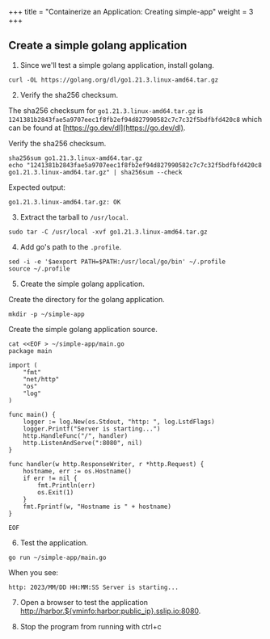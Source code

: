+++
title = "Containerize an Application: Creating simple-app"
weight = 3
+++

## Create a simple golang application

1. Since we'll test a simple golang application, install golang.

```ctr:harbor
curl -OL https://golang.org/dl/go1.21.3.linux-amd64.tar.gz
```

2. Verify the sha256 checksum.

The sha256 checksum for `go1.21.3.linux-amd64.tar.gz` is `1241381b2843fae5a9707eec1f8fb2ef94d827990582c7c7c32f5bdfbfd420c8` which can be found at [https://go.dev/dl](https://go.dev/dl).

Verify the sha256 checksum.

```ctr:harbor
sha256sum go1.21.3.linux-amd64.tar.gz
echo "1241381b2843fae5a9707eec1f8fb2ef94d827990582c7c7c32f5bdfbfd420c8 go1.21.3.linux-amd64.tar.gz" | sha256sum --check
```

Expected output:

```shell
go1.21.3.linux-amd64.tar.gz: OK
```

3. Extract the tarball to `/usr/local`.

```ctr:harbor
sudo tar -C /usr/local -xvf go1.21.3.linux-amd64.tar.gz
```

4. Add go's path to the `.profile`.

```ctr:harbor
sed -i -e '$aexport PATH=$PATH:/usr/local/go/bin' ~/.profile
source ~/.profile
```

5. Create the simple golang application.

Create the directory for the golang application.

```ctr:harbor
mkdir -p ~/simple-app
```

Create the simple golang application source.

```ctr:harbor
cat <<EOF > ~/simple-app/main.go
package main

import (
	"fmt"
	"net/http"
	"os"
	"log"
)

func main() {
	logger := log.New(os.Stdout, "http: ", log.LstdFlags)
	logger.Printf("Server is starting...")
	http.HandleFunc("/", handler)
	http.ListenAndServe(":8080", nil)
}

func handler(w http.ResponseWriter, r *http.Request) {
	hostname, err := os.Hostname()
	if err != nil {
		fmt.Println(err)
		os.Exit(1)
	}
	fmt.Fprintf(w, "Hostname is " + hostname)
}

EOF
```

6. Test the application.

```ctr:harbor
go run ~/simple-app/main.go
```

When you see:

```shell
http: 2023/MM/DD HH:MM:SS Server is starting...
```
7. Open a browser to test the application
<a href="http://harbor.${vminfo:harbor:public_ip}.sslip.io:8080" target="_blank">http://harbor.${vminfo:harbor:public_ip}.sslip.io:8080</a>.

8. Stop the program from running with ctrl+c


